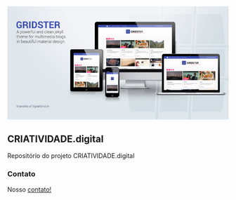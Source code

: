 ![gridster preview](/img/gridster_preview.jpg)

## CRIATIVIDADE.digital
Repositório do projeto CRIATIVIDADE.digital

### Contato
Nosso [contato!](mailto:info@aprender.digital)
